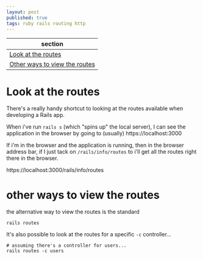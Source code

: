 ```yaml
---
layout: post
published: true
tags: ruby rails routing http
---
```


|section|
|-|
|[Look at the routes](#look-at-the-routes)|
|[Other ways to view the routes](#other-ways-to-view-the-routes)|


# Look at the routes
There's a really handy shortcut to looking at the routes available when developing a Rails app.

When i've run `rails s` (which "spins up" the local server), I can see the application in the browser by going to (usually) https://localhost:3000

If i'm in the browser and the application is running, then in the browser address bar, if I just tack on `/rails/info/routes` to i'll get all the routes right there in the browser.

https://localhost:3000/rails/info/routes

# other ways to view the routes

the alternative way to view the routes is the standard

```
rails routes
```

It's also possible to look at the routes for a specific `-c` controller...
```
# assuming there's a controller for users...
rails routes -c users
```
